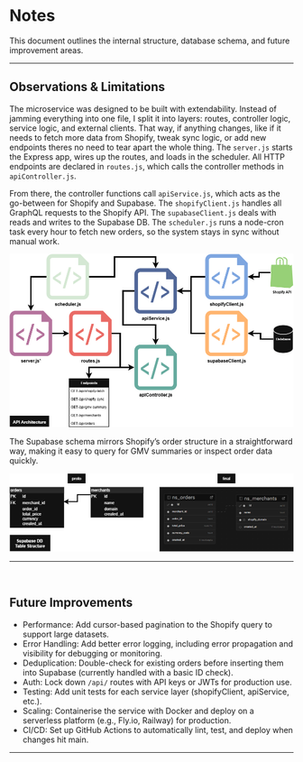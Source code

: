 ﻿# Notes

This document outlines the internal structure, database schema, and future improvement areas.

---

## Observations & Limitations

The microservice was designed to be built with extendability. Instead of jamming everything into one file, I split it into layers: routes, controller logic, service logic, and external clients. That way, if anything changes, like if it needs to fetch more data from Shopify, tweak sync logic, or add new endpoints theres no need to tear apart the whole thing.
The `server.js` starts the Express app, wires up the routes, and loads in the scheduler.
All HTTP endpoints are declared in `routes.js`, which calls the controller methods in `apiController.js`.

From there, the controller functions call `apiService.js`, which acts as the go-between for Shopify and Supabase. The `shopifyClient.js` handles all GraphQL requests to the Shopify API. The `supabaseClient.js` deals with reads and writes to the Supabase DB.
The `scheduler.js` runs a node-cron task every hour to fetch new orders, so the system stays in sync without manual work.

![API Structure](./northstar_proj-Page-1.drawio.png)

The Supabase schema mirrors Shopify’s order structure in a straightforward way, making it easy to query for GMV summaries or inspect order data quickly.

![Supabase DB Structure](./northstar_proj-Page-2.drawio.png)

---
<br>

## Future Improvements

- Performance: Add cursor-based pagination to the Shopify query to support large datasets.
- Error Handling: Add better error logging, including error propagation and visibility for debugging or monitoring.
- Deduplication: Double-check for existing orders before inserting them into Supabase (currently handled with a basic ID check).
- Auth: Lock down `/api/` routes with API keys or JWTs for production use.
- Testing: Add unit tests for each service layer (shopifyClient, apiService, etc.).
- Scaling: Containerise the service with Docker and deploy on a serverless platform (e.g., Fly.io, Railway) for production.
- CI/CD: Set up GitHub Actions to automatically lint, test, and deploy when changes hit main.

---